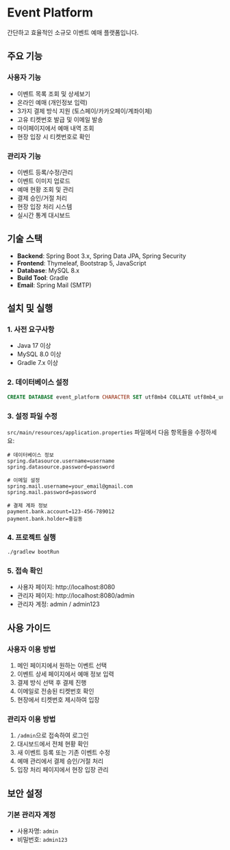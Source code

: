 # Event Platform

간단하고 효율적인 소규모 이벤트 예매 플랫폼입니다.

## 주요 기능

### 사용자 기능
- 이벤트 목록 조회 및 상세보기
- 온라인 예매 (개인정보 입력)
- 3가지 결제 방식 지원 (토스페이/카카오페이/계좌이체)
- 고유 티켓번호 발급 및 이메일 발송
- 마이페이지에서 예매 내역 조회
- 현장 입장 시 티켓번호로 확인

### 관리자 기능
- 이벤트 등록/수정/관리
- 이벤트 이미지 업로드
- 예매 현황 조회 및 관리
- 결제 승인/거절 처리
- 현장 입장 처리 시스템
- 실시간 통계 대시보드

## 기술 스택

- **Backend**: Spring Boot 3.x, Spring Data JPA, Spring Security
- **Frontend**: Thymeleaf, Bootstrap 5, JavaScript
- **Database**: MySQL 8.x
- **Build Tool**: Gradle
- **Email**: Spring Mail (SMTP)

## 설치 및 실행

### 1. 사전 요구사항
- Java 17 이상
- MySQL 8.0 이상
- Gradle 7.x 이상

### 2. 데이터베이스 설정
```sql
CREATE DATABASE event_platform CHARACTER SET utf8mb4 COLLATE utf8mb4_unicode_ci;
```

### 3. 설정 파일 수정
`src/main/resources/application.properties` 파일에서 다음 항목들을 수정하세요:

```properties
# 데이터베이스 정보
spring.datasource.username=username
spring.datasource.password=password

# 이메일 설정
spring.mail.username=your_email@gmail.com
spring.mail.password=password

# 결제 계좌 정보
payment.bank.account=123-456-789012
payment.bank.holder=홍길동
```

### 4. 프로젝트 실행
```bash
./gradlew bootRun
```

### 5. 접속 확인
- 사용자 페이지: http://localhost:8080
- 관리자 페이지: http://localhost:8080/admin
- 관리자 계정: admin / admin123

## 사용 가이드

### 사용자 이용 방법
1. 메인 페이지에서 원하는 이벤트 선택
2. 이벤트 상세 페이지에서 예매 정보 입력
3. 결제 방식 선택 후 결제 진행
4. 이메일로 전송된 티켓번호 확인
5. 현장에서 티켓번호 제시하여 입장

### 관리자 이용 방법
1. `/admin`으로 접속하여 로그인
2. 대시보드에서 전체 현황 확인
3. 새 이벤트 등록 또는 기존 이벤트 수정
4. 예매 관리에서 결제 승인/거절 처리
5. 입장 처리 페이지에서 현장 입장 관리

## 보안 설정

### 기본 관리자 계정
- 사용자명: `admin`
- 비밀번호: `admin123`
